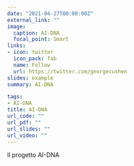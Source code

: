 ```yaml
---
date: "2021-04-27T00:00:00Z"
external_link: ""
image:
  caption: AI-DNA
  focal_point: Smart
links:
- icon: twitter
  icon_pack: fab
  name: Follow
  url: https://twitter.com/georgecushen
slides: example
summary: AI-DNA

tags:
- AI-DNA
title: AI-DNA 
url_code: ""
url_pdf: ""
url_slides: "" 
url_video: ""
---
```


Il progetto AI-DNA